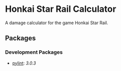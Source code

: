 Honkai Star Rail Calculator
===========================

A damage calculator for the game Honkai Star Rail.

## Packages

### Development Packages

* [pylint](https://pypi.org/project/pylint/): _3.0.3_
